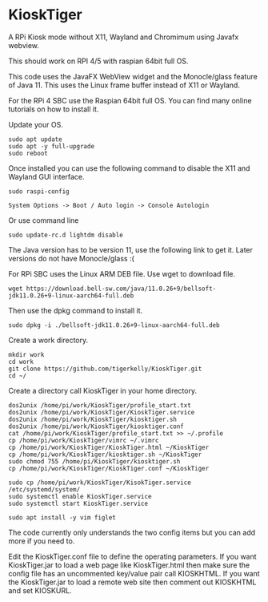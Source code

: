 # KioskTiger
A RPi Kiosk mode without X11, Wayland and Chromimum using Javafx webview.

This should work on RPI 4/5 with raspian 64bit full OS.

This code uses the JavaFX WebView widget and the Monocle/glass feature of Java 11.
This uses the Linux frame buffer instead of X11 or Wayland.

For the RPi 4 SBC use the Raspian 64bit full OS.  You can find many online tutorials on how to install it.

Update your OS.

	sudo apt update
 	sudo apt -y full-upgrade
  	sudo reboot

Once installed you can use the following command to disable the X11 and Wayland GUI interface. 

	sudo raspi-config
	
	System Options -> Boot / Auto login -> Console Autologin
 
 Or use command line

 	sudo update-rc.d lightdm disable

The Java version has to be version 11, use the following link to get it. Later versions do not have Monocle/glass :(

For RPi SBC uses the Linux ARM DEB file. Use wget to download file.

	wget https://download.bell-sw.com/java/11.0.26+9/bellsoft-jdk11.0.26+9-linux-aarch64-full.deb

Then use the dpkg command to install it.

	sudo dpkg -i ./bellsoft-jdk11.0.26+9-linux-aarch64-full.deb

Create a work directory.

	mkdir work
	cd work
	git clone https://github.com/tigerkelly/KioskTiger.git
	cd ~/
	
Create a directory call KioskTiger in your home directory.

	dos2unix /home/pi/work/KioskTiger/profile_start.txt
	dos2unix /home/pi/work/KioskTiger/KioskTiger.service
	dos2unix /home/pi/work/KioskTiger/kiosktiger.sh
	dos2unix /home/pi/work/KioskTiger/kiosktiger.conf
	cat /home/pi/work/KioskTiger/profile_start.txt >> ~/.profile
	cp /home/pi/work/KioskTiger/vimrc ~/.vimrc
	cp /home/pi/work/KioskTiger/KioskTiger.html ~/KioskTiger
	cp /home/pi/work/KioskTiger/kiosktiger.sh ~/KioskTiger
	sudo chmod 755 /home/pi/KioskTiger/kiosktiger.sh
	cp /home/pi/work/KioskTiger/KioskTiger.conf ~/KioskTiger

	sudo cp /home/pi/work/KioskTiger/KisokTiger.service /etc/systemd/system/
	sudo systemctl enable KioskTiger.service
	sudo systemctl start KioskTiger.service

	sudo apt install -y vim figlet

The code currently only understands the two config items but you can add more if you need to.

Edit the KioskTiger.conf file to define the operating parameters.
If you want KioskTiger.jar to load a web page like KioskTiger.html then make sure the config file
has an uncommented key/value pair call KIOSKHTML.
If you want the KioskTiger.jar to load a remote web site then comment out KIOSKHTML and set KIOSKURL.
